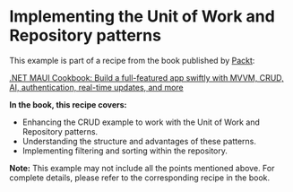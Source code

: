 # Implementing the Unit of Work and Repository patterns
This example is part of a recipe from the book published by [Packt](https://www.packtpub.com/en-us?utm_source=github):

[.NET MAUI Cookbook: Build a full-featured app swiftly with MVVM, CRUD, AI, authentication, real-time updates, and more](https://www.packtpub.com/en-IT/product/net-maui-cookbook-9781835464625)

**In the book, this recipe covers:**
* Enhancing the CRUD example to work with the Unit of Work and Repository patterns.
* Understanding the structure and advantages of these patterns.
* Implementing filtering and sorting within the repository.

**Note:** This example may not include all the points mentioned above. For complete details, please refer to the corresponding recipe in the book.